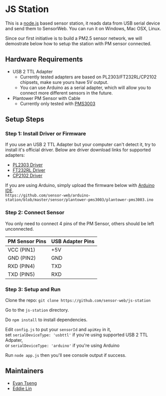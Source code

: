 JS Station
==========

This is a [node.js][nodejs] based sensor station, it reads data from USB serial device and send them to SensorWeb. You can run it on Windows, Mac OSX, Linux. 

Since our first initiative is to build a PM2.5 sensor network, we will demostrate below how to setup the station with PM sensor connected.

## Hardware Requirements

- USB 2 TTL Adapter
  - Currently tested adapters are based on PL2303/FT232RL/CP2102 chipsets, make sure yours have 5V output.
  - You can use Arduino as a serial adapter, which will allow you to connect more different sensors in the future.
- Plantower PM Sensor with Cable
  - Currently only tested with [PMS3003][PMS3003]

## Setup Steps

### Step 1: Install Driver or Firmware

If you use an USB 2 TTL Adapter but your computer can't detect it, try to install it's official driver. 
Below are driver download links for supported adapters:
* [PL2303 Driver][PL2303]
* [FT232RL Driver][FT232RL]
* [CP2102 Driver][CP2102]

If you are using Arduino, simply upload the firmware below with [Arduino IDE][ArduinoIDE].  
`https://github.com/sensor-web/arduino-station/blob/master/sensor/plantower-pms3003/plantower-pms3003.ino`

### Step 2: Connect Sensor

You only need to connect 4 pins of the PM Sensor, others should be left unconnected.

PM Sensor Pins| USB Adapter Pins
---------- | ----------
VCC (PIN1) | +5V
GND (PIN2) | GND
RXD (PIN4) | TXD
TXD (PIN5) | RXD

### Step 3: Setup and Run

Clone the repo: `git clone https://github.com/sensor-web/js-station`

Go to the `js-station` directory.

Do `npm install` to install dependencies.

Edit `config.js` to put your `sensorId` and `apiKey` in it,  
set `serialDeviceType: 'usbttl'` if you're using supported USB 2 TTL Adpater,  
or `serialDeviceType: 'arduino'` if you're using Arduino

Run `node app.js` then you'll see console output if success.

## Maintainers
* [Evan Tseng](https://github.com/evanxd)
* [Eddie Lin](https://github.com/yshlin)

[nodejs]: http://nodejs.org
[PMS3003]: https://goo.gl/CIVGjF
[PL2303]: http://goo.gl/KuqY4h
[CP2102]: http://goo.gl/jSnHO0
[FT232RL]: http://goo.gl/IYHhQI
[ArduinoIDE]: https://www.arduino.cc/en/Main/Software
